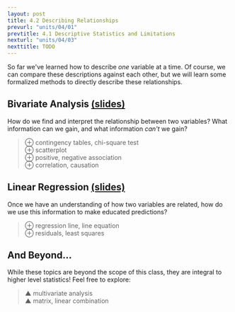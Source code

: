 ```yaml
---
layout: post
title: 4.2 Describing Relationships
prevurl: "units/04/01"
prevtitle: 4.1 Descriptive Statistics and Limitations
nexturl: "units/04/03"
nexttitle: TODO
---
```

So far we've learned how to describe *one* variable at a time. Of course, we can compare these descriptions against each other, but we will learn some formalized methods to directly describe these relationships.

## Bivariate Analysis [(slides)][bi]
How do we find and interpret the relationship between two variables? What information can we gain, and what information *can't* we gain?

> ⊕ contingency tables, chi-square test  
> ⊕ scatterplot  
> ⊕ positive, negative association  
> ⊕ correlation, causation  

## Linear Regression [(slides)][regression]
Once we have an understanding of how two variables are related, how do we use this information to make educated predictions?

> ⊕ regression line, line equation  
> ⊕ residuals, least squares  

## And Beyond...
While these topics are beyond the scope of this class, they are integral to higher level statistics! Feel free to explore:

> ▲ multivariate analysis  
> ▲ matrix, linear combination

[bi]: TODO
[regression]: TODO